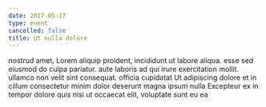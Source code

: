 ```yaml
---
date: 2017-05-17
type: event
cancelled: false
title: Ut nulla dolore
---
```

nostrud amet, Lorem aliquip proident, incididunt ut labore aliqua. esse sed eiusmod do culpa pariatur. aute laboris ad qui irure exercitation mollit. ullamco non velit sint consequat. officia cupidatat Ut adipiscing dolore et in cillum consectetur minim dolor deserunt magna ipsum nulla Excepteur ex in tempor dolore quis nisi ut occaecat elit, voluptate sunt eu ea